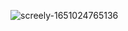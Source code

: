 ![screely-1651024765136](https://user-images.githubusercontent.com/63460549/165423141-7bf3d319-c15a-48c0-b377-fae6541eaee1.png)